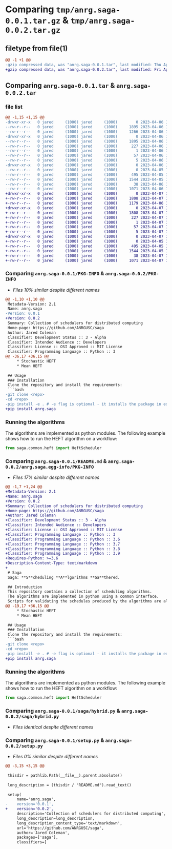 # Comparing `tmp/anrg.saga-0.0.1.tar.gz` & `tmp/anrg.saga-0.0.2.tar.gz`

## filetype from file(1)

```diff
@@ -1 +1 @@
-gzip compressed data, was "anrg.saga-0.0.1.tar", last modified: Thu Apr  6 16:54:09 2023, max compression
+gzip compressed data, was "anrg.saga-0.0.2.tar", last modified: Fri Apr  7 17:04:25 2023, max compression
```

## Comparing `anrg.saga-0.0.1.tar` & `anrg.saga-0.0.2.tar`

### file list

```diff
@@ -1,15 +1,15 @@
-drwxr-xr-x   0 jared     (1000) jared     (1000)        0 2023-04-06 16:54:09.560182 anrg.saga-0.0.1/
--rw-r--r--   0 jared     (1000) jared     (1000)     1895 2023-04-06 16:54:09.560182 anrg.saga-0.0.1/PKG-INFO
--rw-r--r--   0 jared     (1000) jared     (1000)     1266 2023-04-06 16:43:14.000000 anrg.saga-0.0.1/README.md
-drwxr-xr-x   0 jared     (1000) jared     (1000)        0 2023-04-06 16:54:09.560182 anrg.saga-0.0.1/anrg.saga.egg-info/
--rw-r--r--   0 jared     (1000) jared     (1000)     1895 2023-04-06 16:54:09.000000 anrg.saga-0.0.1/anrg.saga.egg-info/PKG-INFO
--rw-r--r--   0 jared     (1000) jared     (1000)      227 2023-04-06 16:54:09.000000 anrg.saga-0.0.1/anrg.saga.egg-info/SOURCES.txt
--rw-r--r--   0 jared     (1000) jared     (1000)        1 2023-04-06 16:54:09.000000 anrg.saga-0.0.1/anrg.saga.egg-info/dependency_links.txt
--rw-r--r--   0 jared     (1000) jared     (1000)       57 2023-04-06 16:54:09.000000 anrg.saga-0.0.1/anrg.saga.egg-info/requires.txt
--rw-r--r--   0 jared     (1000) jared     (1000)        5 2023-04-06 16:54:09.000000 anrg.saga-0.0.1/anrg.saga.egg-info/top_level.txt
-drwxr-xr-x   0 jared     (1000) jared     (1000)        0 2023-04-06 16:54:09.560182 anrg.saga-0.0.1/saga/
--rw-r--r--   0 jared     (1000) jared     (1000)        0 2023-04-05 14:50:26.000000 anrg.saga-0.0.1/saga/__init__.py
--rw-r--r--   0 jared     (1000) jared     (1000)      495 2023-04-05 15:01:34.000000 anrg.saga-0.0.1/saga/base.py
--rw-r--r--   0 jared     (1000) jared     (1000)     1544 2023-04-05 14:51:04.000000 anrg.saga-0.0.1/saga/hybrid.py
--rw-r--r--   0 jared     (1000) jared     (1000)       38 2023-04-06 16:54:09.560182 anrg.saga-0.0.1/setup.cfg
--rw-r--r--   0 jared     (1000) jared     (1000)     1071 2023-04-06 16:54:03.000000 anrg.saga-0.0.1/setup.py
+drwxr-xr-x   0 jared     (1000) jared     (1000)        0 2023-04-07 17:04:25.679500 anrg.saga-0.0.2/
+-rw-r--r--   0 jared     (1000) jared     (1000)     1808 2023-04-07 17:04:25.679500 anrg.saga-0.0.2/PKG-INFO
+-rw-r--r--   0 jared     (1000) jared     (1000)     1179 2023-04-06 16:54:49.000000 anrg.saga-0.0.2/README.md
+drwxr-xr-x   0 jared     (1000) jared     (1000)        0 2023-04-07 17:04:25.679500 anrg.saga-0.0.2/anrg.saga.egg-info/
+-rw-r--r--   0 jared     (1000) jared     (1000)     1808 2023-04-07 17:04:25.000000 anrg.saga-0.0.2/anrg.saga.egg-info/PKG-INFO
+-rw-r--r--   0 jared     (1000) jared     (1000)      227 2023-04-07 17:04:25.000000 anrg.saga-0.0.2/anrg.saga.egg-info/SOURCES.txt
+-rw-r--r--   0 jared     (1000) jared     (1000)        1 2023-04-07 17:04:25.000000 anrg.saga-0.0.2/anrg.saga.egg-info/dependency_links.txt
+-rw-r--r--   0 jared     (1000) jared     (1000)       57 2023-04-07 17:04:25.000000 anrg.saga-0.0.2/anrg.saga.egg-info/requires.txt
+-rw-r--r--   0 jared     (1000) jared     (1000)        5 2023-04-07 17:04:25.000000 anrg.saga-0.0.2/anrg.saga.egg-info/top_level.txt
+drwxr-xr-x   0 jared     (1000) jared     (1000)        0 2023-04-07 17:04:25.679500 anrg.saga-0.0.2/saga/
+-rw-r--r--   0 jared     (1000) jared     (1000)        0 2023-04-05 14:50:26.000000 anrg.saga-0.0.2/saga/__init__.py
+-rw-r--r--   0 jared     (1000) jared     (1000)      495 2023-04-05 15:01:34.000000 anrg.saga-0.0.2/saga/base.py
+-rw-r--r--   0 jared     (1000) jared     (1000)     1544 2023-04-05 14:51:04.000000 anrg.saga-0.0.2/saga/hybrid.py
+-rw-r--r--   0 jared     (1000) jared     (1000)       38 2023-04-07 17:04:25.679500 anrg.saga-0.0.2/setup.cfg
+-rw-r--r--   0 jared     (1000) jared     (1000)     1071 2023-04-07 17:02:16.000000 anrg.saga-0.0.2/setup.py
```

### Comparing `anrg.saga-0.0.1/PKG-INFO` & `anrg.saga-0.0.2/PKG-INFO`

 * *Files 10% similar despite different names*

```diff
@@ -1,10 +1,10 @@
 Metadata-Version: 2.1
 Name: anrg.saga
-Version: 0.0.1
+Version: 0.0.2
 Summary: Collection of schedulers for distributed computing
 Home-page: https://github.com/ANRGUSC/saga
 Author: Jared Coleman
 Classifier: Development Status :: 3 - Alpha
 Classifier: Intended Audience :: Developers
 Classifier: License :: OSI Approved :: MIT License
 Classifier: Programming Language :: Python :: 3
@@ -36,17 +36,15 @@
     * Stochastic HEFT
     * Mean HEFT
 
 ## Usage
 ### Installation
 Clone the repository and install the requirements:
 ```bash
-git clone <repo>
-cd <repo>
-pip install -e . # -e flag is optional - it installs the package in editable mode
+pip install anrg.saga
 ```
 
 ### Running the algorithms
 The algorithms are implemented as python modules.
 The following example shows how to run the HEFT algorithm on a workflow:
 ```python
 from saga.common.heft import HeftScheduler
```

### Comparing `anrg.saga-0.0.1/README.md` & `anrg.saga-0.0.2/anrg.saga.egg-info/PKG-INFO`

 * *Files 17% similar despite different names*

```diff
@@ -1,7 +1,24 @@
+Metadata-Version: 2.1
+Name: anrg.saga
+Version: 0.0.2
+Summary: Collection of schedulers for distributed computing
+Home-page: https://github.com/ANRGUSC/saga
+Author: Jared Coleman
+Classifier: Development Status :: 3 - Alpha
+Classifier: Intended Audience :: Developers
+Classifier: License :: OSI Approved :: MIT License
+Classifier: Programming Language :: Python :: 3
+Classifier: Programming Language :: Python :: 3.6
+Classifier: Programming Language :: Python :: 3.7
+Classifier: Programming Language :: Python :: 3.8
+Classifier: Programming Language :: Python :: 3.9
+Requires-Python: >=3.6
+Description-Content-Type: text/markdown
+
 # Saga
 Saga: **S**cheduling **A**lgorithms **Ga**thered.
 
 ## Introduction
 This repository contains a collection of scheduling algorithms. 
 The algorithms are implemented in python using a common interface.
 Scripts for validating the schedules produced by the algorithms are also provided.
@@ -19,17 +36,15 @@
     * Stochastic HEFT
     * Mean HEFT
 
 ## Usage
 ### Installation
 Clone the repository and install the requirements:
 ```bash
-git clone <repo>
-cd <repo>
-pip install -e . # -e flag is optional - it installs the package in editable mode
+pip install anrg.saga
 ```
 
 ### Running the algorithms
 The algorithms are implemented as python modules.
 The following example shows how to run the HEFT algorithm on a workflow:
 ```python
 from saga.common.heft import HeftScheduler
```

### Comparing `anrg.saga-0.0.1/saga/hybrid.py` & `anrg.saga-0.0.2/saga/hybrid.py`

 * *Files identical despite different names*

### Comparing `anrg.saga-0.0.1/setup.py` & `anrg.saga-0.0.2/setup.py`

 * *Files 0% similar despite different names*

```diff
@@ -3,15 +3,15 @@
 
 thisdir = pathlib.Path(__file__).parent.absolute()
 
 long_description = (thisdir / "README.md").read_text()
 
 setup(
     name='anrg.saga',
-    version='0.0.1',
+    version='0.0.2',
     description='Collection of schedulers for distributed computing',
     long_description=long_description,
     long_description_content_type='text/markdown',
     url='https://github.com/ANRGUSC/saga',
     author='Jared Coleman',
     packages=['saga'],
     classifiers=[
```

